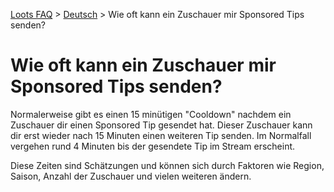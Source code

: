 [Loots FAQ](../../) > [Deutsch](../) > Wie oft kann ein Zuschauer mir Sponsored Tips senden?

# Wie oft kann ein Zuschauer mir Sponsored Tips senden?

Normalerweise gibt es einen 15 minütigen "Cooldown" nachdem ein Zuschauer dir einen Sponsored Tip gesendet hat.
Dieser Zuschauer kann dir erst wieder nach 15 Minuten einen weiteren Tip senden. Im Normalfall vergehen rund 4
Minuten bis der gesendete Tip im Stream erscheint.

Diese Zeiten sind Schätzungen und können sich durch Faktoren wie Region, Saison, Anzahl der Zuschauer und vielen
weiteren ändern.
